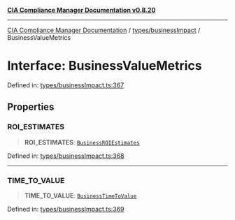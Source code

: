 [**CIA Compliance Manager Documentation v0.8.20**](../../../README.md)

***

[CIA Compliance Manager Documentation](../../../modules.md) / [types/businessImpact](../README.md) / BusinessValueMetrics

# Interface: BusinessValueMetrics

Defined in: [types/businessImpact.ts:367](https://github.com/Hack23/cia-compliance-manager/blob/9180e2700dca841f6711d7243c036db4de73db57/src/types/businessImpact.ts#L367)

## Properties

### ROI\_ESTIMATES

> **ROI\_ESTIMATES**: [`BusinessROIEstimates`](BusinessROIEstimates.md)

Defined in: [types/businessImpact.ts:368](https://github.com/Hack23/cia-compliance-manager/blob/9180e2700dca841f6711d7243c036db4de73db57/src/types/businessImpact.ts#L368)

***

### TIME\_TO\_VALUE

> **TIME\_TO\_VALUE**: [`BusinessTimeToValue`](BusinessTimeToValue.md)

Defined in: [types/businessImpact.ts:369](https://github.com/Hack23/cia-compliance-manager/blob/9180e2700dca841f6711d7243c036db4de73db57/src/types/businessImpact.ts#L369)
